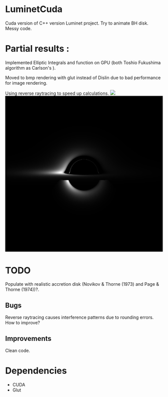 # LuminetCuda
Cuda version of C++ version Luminet project.
Try to animate BH disk.
Messy code.
# Partial results :
Implemented Elliptic Integrals and function on GPU (both Toshio Fukushima algorithm as Carlson's ).

Moved to bmp rendering with glut instead of Dislin due to bad performance for image rendering.

Using reverse raytracing to speed up calculations.
<img src="https://github.com/Niohori/LuminetCuda/blob/main/Documentation/AnimatedBlackHole.gif" width="800" />
<img src="https://github.com/Niohori/LuminetCuda/blob/main/Documentation/BoringBlackHole.PNG" width="800" />

# TODO
Populate with realistic accretion disk (Novikov & Thorne (1973) and Page & Thorne (1974))?.
## Bugs
Reverse raytracing causes interference patterns due to rounding errors. How to improve?

## Improvements
Clean code.
# Dependencies
- CUDA
- Glut
